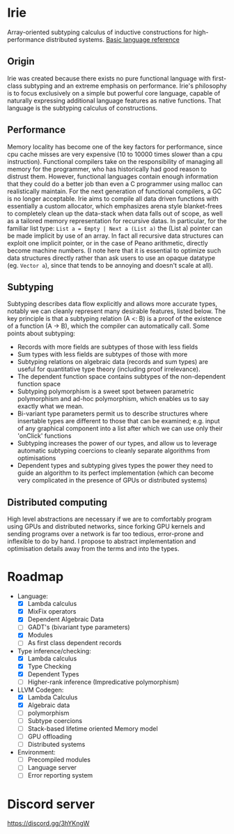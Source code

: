 # Irie
Array-oriented subtyping calculus of inductive constructions for high-performance distributed systems. [Basic language reference](languageDocumentation.md)

## Origin
Irie was created because there exists no pure functional language with first-class subtyping and an extreme emphasis on performance. Irie's philosophy is to focus exclusively on a simple but powerful core language, capable of naturally expressing additional language features as native functions. That language is the subtyping calculus of constructions.

## Performance
Memory locality has become one of the key factors for performance, since cpu cache misses are very expensive (10 to 10000 times slower than a cpu instruction). Functional compilers take on the responsibility of managing all memory for the programmer, who has historically had good reason to distrust them. However, functional languages contain enough information that they could do a better job than even a C programmer using malloc can realistically maintain. For the next generation of functional compilers, a GC is no longer acceptable. Irie aims to compile all data driven functions with essentially a custom allocator, which emphasizes arena style blanket-frees to completely clean up the data-stack when data falls out of scope, as well as a tailored memory representation for recursive datas. In particular, for the familiar list type: `List a = Empty | Next a (List a)` the (List a) pointer can be made implicit by use of an array. In fact all recursive data structures can exploit one implicit pointer, or in the case of Peano arithmetic, directly become machine numbers. (I note here that it is essential to optimize such data structures directly rather than ask users to use an opaque datatype (eg. `Vector a`), since that tends to be annoying and doesn't scale at all).

## Subtyping
Subtyping describes data flow explicitly and allows more accurate types, notably we can cleanly represent many desirable features, listed below. The key principle is that a subtyping relation (A <: B) is a proof of the existence of a function (A -> B), which the compiler can automatically call. Some points about subtyping:
* Records with more fields are subtypes of those with less fields
* Sum types with less fields are subtypes of those with more
* Subtyping relations on algebraic data (records and sum types) are useful for quantitative type theory (including proof irrelevance).
* The dependent function space contains subtypes of the non-dependent function space
* Subtyping polymorphism is a sweet spot between parametric polymorphism and ad-hoc polymorphism, which enables us to say exactly what we mean.
* Bi-variant type parameters permit us to describe structures where insertable types are different to those that can be examined; e.g. input of any graphical component into a list after which we can use only their 'onClick' functions
* Subtyping increases the power of our types, and allow us to leverage automatic subtyping coercions to cleanly separate algorithms from optimisations
* Dependent types and subtyping gives types the power they need to guide an algorithm to its perfect implementation (which can become very complicated in the presence of GPUs or distributed systems)

## Distributed computing
High level abstractions are necessary if we are to comfortably program using GPUs and distributed networks, since forking GPU kernels and sending programs over a network is far too tedious, error-prone and inflexible to do by hand. I propose to abstract implementation and optimisation details away from the terms and into the types.

# Roadmap
- Language:
    - [x] Lambda calculus
    - [x] MixFix operators
    - [x] Dependent Algebraic Data
    - [ ] GADT's (bivariant type parameters)
    - [x] Modules
    - [ ] As first class dependent records
- Type inference/checking:
    - [x] Lambda calculus
    - [x] Type Checking
    - [x] Dependent Types
    - [ ] Higher-rank inference (Impredicative polymorphism)
- LLVM Codegen:
    - [x] Lambda Calculus
    - [x] Algebraic data
    - [ ] polymorphism
    - [ ] Subtype coercions
    - [ ] Stack-based lifetime oriented Memory model
    - [ ] GPU offloading
    - [ ] Distributed systems
- Environment:
    - [ ] Precompiled modules
    - [ ] Language server
    - [ ] Error reporting system

# Discord server
https://discord.gg/3hYKngW
